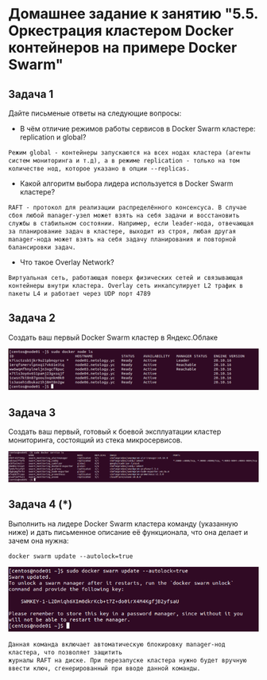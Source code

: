 # Домашнее задание к занятию "5.5. Оркестрация кластером Docker контейнеров на примере Docker Swarm"

## Задача 1

Дайте письменые ответы на следующие вопросы:

- В чём отличие режимов работы сервисов в Docker Swarm кластере: replication и global?

```
Режим global - контейнеры запускаются на всех нодах кластера (агенты систем мониторинга и т.д), а в режиме replication - только на том количестве нод, которое указано в опции --replicas.
```

- Какой алгоритм выбора лидера используется в Docker Swarm кластере?

```
RAFT - протокол для реализации распределённого консенсуса. В случае сбоя любой manager-узел может взять на себя задачи и восстановить службы в стабильном состоянии. Например, если leader-нода, отвечающая за планирование задач в кластере, выходит из строя, любая другая manager-нода может взять на себя задачу планирования и повторной балансировки задач.
```

- Что такое Overlay Network?

```
Виртуальная сеть, работающая поверх физических сетей и связывающая контейнеры внутри кластера. Overlay сеть инкапсулирует L2 трафик в пакеты L4 и работает через UDP порт 4789
```

## Задача 2

Создать ваш первый Docker Swarm кластер в Яндекс.Облаке

![](img/docker_node.png)

## Задача 3

Создать ваш первый, готовый к боевой эксплуатации кластер мониторинга, состоящий из стека микросервисов.

![](img/docker_service.png)

## Задача 4 (*)

Выполнить на лидере Docker Swarm кластера команду (указанную ниже) и дать письменное описание её функционала, что она делает и зачем она нужна:
```
docker swarm update --autolock=true
```

![](img/autoupdate_on.png)

```
Данная команда включает автоматическую блокировку manager-нод кластера, что позволяет защитить 
журналы RAFT на диске. При перезапуске кластера нужно будет вручную ввести ключ, сгенерированный при вводе данной команды.

```
